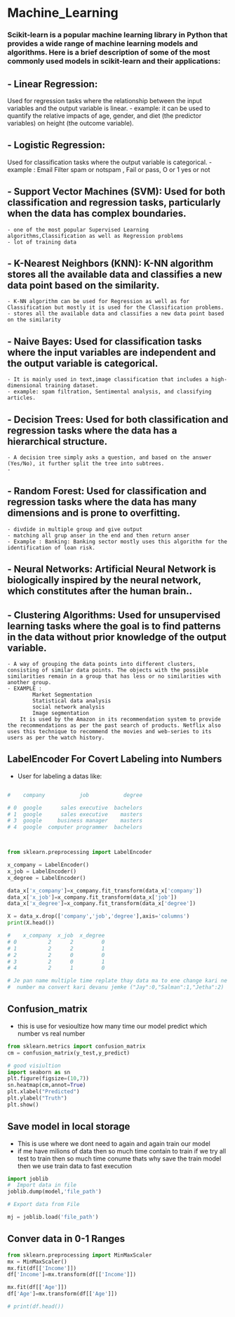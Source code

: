 # Machine_Learning

### Scikit-learn is a popular machine learning library in Python that provides a wide range of machine learning models and algorithms. Here is a brief description of some of the most commonly used models in scikit-learn and their applications:

## -  Linear Regression:
 Used for regression tasks where the relationship between the input variables and the output variable is linear.
    - example: it can be used to quantify the relative impacts of age, gender, and diet (the predictor variables) on height (the outcome variable).

## - Logistic Regression: 
Used for classification tasks where the output variable is categorical.
    - example : Email Filter spam or  notspam , Fail or pass, O or 1 yes or not

## -  Support Vector Machines (SVM): Used for both classification and regression tasks, particularly when the data has complex boundaries.
    - one of the most popular Supervised Learning algorithms,Classification as well as Regression problems
    - lot of training data 

## - K-Nearest Neighbors (KNN): K-NN algorithm stores all the available data and classifies a new data point based on the similarity.
    - K-NN algorithm can be used for Regression as well as for Classification but mostly it is used for the Classification problems.
    - stores all the available data and classifies a new data point based on the similarity

## - Naive Bayes: Used for classification tasks where the input variables are independent and the output variable is categorical.
    - It is mainly used in text,image classification that includes a high-dimensional training dataset.
    - example: spam filtration, Sentimental analysis, and classifying articles.

## - Decision Trees: Used for both classification and regression tasks where the data has a hierarchical structure.
    - A decision tree simply asks a question, and based on the answer (Yes/No), it further split the tree into subtrees.
    - 

## - Random Forest: Used for classification and regression tasks where the data has many dimensions and is prone to overfitting.
    - divdide in multiple group and give output
    - matching all grup anser in the end and then return anser 
    - Example : Banking: Banking sector mostly uses this algorithm for the identification of loan risk.

## - Neural Networks: Artificial Neural Network is biologically inspired by the neural network, which constitutes after the human brain..

## - Clustering Algorithms: Used for unsupervised learning tasks where the goal is to find patterns in the data without prior knowledge of the output variable.
    - A way of grouping the data points into different clusters, consisting of similar data points. The objects with the possible similarities remain in a group that has less or no similarities with another group. 
    - EXAMPLE :
            Market Segmentation
            Statistical data analysis
            social network analysis
            Image segmentation
        It is used by the Amazon in its recommendation system to provide the recommendations as per the past search of products. Netflix also uses this technique to recommend the movies and web-series to its users as per the watch history.

## LabelEncoder  For Covert Labeling into Numbers 

 - User for labeling a datas like:
 
```python

#    company           job           degree   

# 0  google      sales executive  bachelors                      
# 1  google      sales executive    masters                      
# 3  google     business manager    masters                     
# 4  google  computer programmer  bachelors 



from sklearn.preprocessing import LabelEncoder 

x_company = LabelEncoder()
x_job = LabelEncoder() 
x_degree = LabelEncoder()

data_x['x_company']=x_company.fit_transform(data_x['company'])
data_x['x_job']=x_company.fit_transform(data_x['job'])
data_x['x_degree']=x_company.fit_transform(data_x['degree'])

X = data_x.drop(['company','job','degree'],axis='columns')
print(X.head())

#    x_company  x_job  x_degree
# 0          2      2         0
# 1          2      2         1
# 2          2      0         0
# 3          2      0         1
# 4          2      1         0

# Je pan name multiple time replate thay data ma to ene change kari ne 
#  number ma convert kari devanu jemke ("Jay":0,"Salman":1,"Jetha":2)
``` 


## Confusion_matrix 
- this is use for vesioultize how many time our model predict which number vs real number  
```python
from sklearn.metrics import confusion_matrix
cm = confusion_matrix(y_test,y_predict)

# good visiultion 
import seaborn as sn
plt.figure(figsize=(10,7))
sn.heatmap(cm,annot=True)
plt.xlabel("Predicted")
plt.ylabel("Truth")
plt.show()
```

## Save model in local storage 

- This is use where we dont need to again and again train our model
- if me have milions of data then so much time contain to train if we try all test to train then so much time conume thats why save the train model then we use train data to fast execution 
```python
import joblib
#  Import data in file 
joblib.dump(model,'file_path')

# Export data from File 

mj = joblib.load('file_path')
```

## Conver data in 0-1 Ranges 
```python 
from sklearn.preprocessing import MinMaxScaler
mx = MinMaxScaler()
mx.fit(df[['Income']])
df['Income']=mx.transform(df[['Income']])

mx.fit(df[['Age']])
df['Age']=mx.transform(df[['Age']])

# print(df.head())
```
